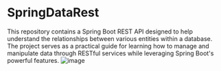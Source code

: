 # SpringDataRest
This repository contains a Spring Boot REST API designed to help understand the relationships between various entities within a database. The project serves as a practical guide for learning how to manage and manipulate data through RESTful services while leveraging Spring Boot's powerful features.
![image](https://github.com/user-attachments/assets/5e496630-a1a2-4b42-9b4a-b06fb36146cd)


